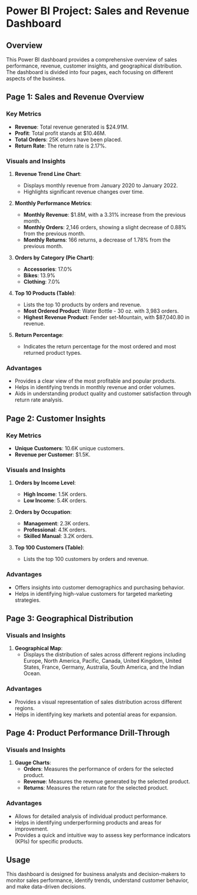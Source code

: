 # Power BI Project: Sales and Revenue Dashboard

## Overview
This Power BI dashboard provides a comprehensive overview of sales performance, revenue, customer insights, and geographical distribution. The dashboard is divided into four pages, each focusing on different aspects of the business.

## Page 1: Sales and Revenue Overview

### Key Metrics
- **Revenue**: Total revenue generated is $24.91M.
- **Profit**: Total profit stands at $10.46M.
- **Total Orders**: 25K orders have been placed.
- **Return Rate**: The return rate is 2.17%.

### Visuals and Insights
1. **Revenue Trend Line Chart**:
   - Displays monthly revenue from January 2020 to January 2022.
   - Highlights significant revenue changes over time.

2. **Monthly Performance Metrics**:
   - **Monthly Revenue**: $1.8M, with a 3.31% increase from the previous month.
   - **Monthly Orders**: 2,146 orders, showing a slight decrease of 0.88% from the previous month.
   - **Monthly Returns**: 166 returns, a decrease of 1.78% from the previous month.

3. **Orders by Category (Pie Chart)**:
   - **Accessories**: 17.0%
   - **Bikes**: 13.9%
   - **Clothing**: 7.0%

4. **Top 10 Products (Table)**:
   - Lists the top 10 products by orders and revenue.
   - **Most Ordered Product**: Water Bottle - 30 oz. with 3,983 orders.
   - **Highest Revenue Product**: Fender set-Mountain, with $87,040.80 in revenue.

5. **Return Percentage**:
   - Indicates the return percentage for the most ordered and most returned product types.

### Advantages
- Provides a clear view of the most profitable and popular products.
- Helps in identifying trends in monthly revenue and order volumes.
- Aids in understanding product quality and customer satisfaction through return rate analysis.

## Page 2: Customer Insights

### Key Metrics
- **Unique Customers**: 10.6K unique customers.
- **Revenue per Customer**: $1.5K.

### Visuals and Insights
1. **Orders by Income Level**:
   - **High Income**: 1.5K orders.
   - **Low Income**: 5.4K orders.

2. **Orders by Occupation**:
   - **Management**: 2.3K orders.
   - **Professional**: 4.1K orders.
   - **Skilled Manual**: 3.2K orders.

3. **Top 100 Customers (Table)**:
   - Lists the top 100 customers by orders and revenue.

### Advantages
- Offers insights into customer demographics and purchasing behavior.
- Helps in identifying high-value customers for targeted marketing strategies.

## Page 3: Geographical Distribution

### Visuals and Insights
1. **Geographical Map**:
   - Displays the distribution of sales across different regions including Europe, North America, Pacific, Canada, United Kingdom, United States, France, Germany, Australia, South America, and the Indian Ocean.

### Advantages
- Provides a visual representation of sales distribution across different regions.
- Helps in identifying key markets and potential areas for expansion.

## Page 4: Product Performance Drill-Through

### Visuals and Insights
1. **Gauge Charts**:
   - **Orders**: Measures the performance of orders for the selected product.
   - **Revenue**: Measures the revenue generated by the selected product.
   - **Returns**: Measures the return rate for the selected product.

### Advantages
- Allows for detailed analysis of individual product performance.
- Helps in identifying underperforming products and areas for improvement.
- Provides a quick and intuitive way to assess key performance indicators (KPIs) for specific products.

## Usage
This dashboard is designed for business analysts and decision-makers to monitor sales performance, identify trends, understand customer behavior, and make data-driven decisions.
